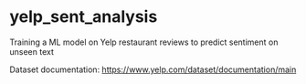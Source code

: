 # yelp_sent_analysis
Training a ML model on Yelp restaurant reviews to predict sentiment on unseen text

Dataset documentation: https://www.yelp.com/dataset/documentation/main